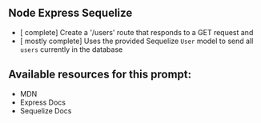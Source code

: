 ## Node Express Sequelize
* [ complete] Create a '/users' route that responds to a GET request and
* [ mostly complete] Uses the provided Sequelize `User` model to send all `users` currently in the database

## Available resources for this prompt:
* MDN
* Express Docs
* Sequelize Docs
